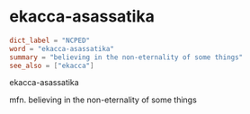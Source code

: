 # ekacca-asassatika

``` toml
dict_label = "NCPED"
word = "ekacca-asassatika"
summary = "believing in the non-eternality of some things"
see_also = ["ekacca"]
```

ekacca\-asassatika

mfn. believing in the non\-eternality of some things

